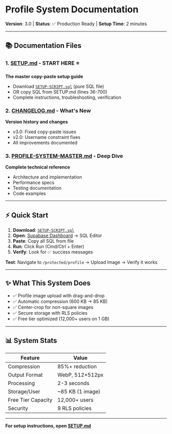 # Profile System Documentation

**Version**: 3.0 | **Status**: ✅ Production Ready | **Setup Time**: 2 minutes

---

## 📚 Documentation Files

### 1. [SETUP.md](./SETUP.md) - START HERE ⭐
**The master copy-paste setup guide**
- Download [`SETUP-SCRIPT.sql`](./SETUP-SCRIPT.sql) (pure SQL file)
- OR copy SQL from SETUP.md (lines 36-700)
- Complete instructions, troubleshooting, verification

### 2. [CHANGELOG.md](./CHANGELOG.md) - What's New
**Version history and changes**
- v3.0: Fixed copy-paste issues
- v2.0: Username constraint fixes
- All improvements documented

### 3. [PROFILE-SYSTEM-MASTER.md](./PROFILE-SYSTEM-MASTER.md) - Deep Dive
**Complete technical reference**
- Architecture and implementation
- Performance specs
- Testing documentation
- Code examples

---

## ⚡ Quick Start

1. **Download**: [`SETUP-SCRIPT.sql`](./SETUP-SCRIPT.sql)
2. **Open**: [Supabase Dashboard](https://app.supabase.com) → SQL Editor
3. **Paste**: Copy all SQL from file
4. **Run**: Click Run (Cmd/Ctrl + Enter)
5. **Verify**: Look for ✅ success messages

**Test**: Navigate to `/protected/profile` → Upload Image → Verify it works

---

## ✨ What This System Does

- ✅ Profile image upload with drag-and-drop
- ✅ Automatic compression (600 KB → 85 KB)
- ✅ Center-crop for non-square images
- ✅ Secure storage with RLS policies
- ✅ Free tier optimized (12,000+ users on 1 GB)

---

## 📊 System Stats

| Feature | Value |
|---------|-------|
| Compression | 85%+ reduction |
| Output Format | WebP, 512×512px |
| Processing | 2-3 seconds |
| Storage/User | ~85 KB (1 image) |
| Free Tier Capacity | 12,000+ users |
| Security | 9 RLS policies |

---

**For setup instructions, open [SETUP.md](./SETUP.md)**